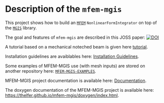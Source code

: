 # Description of the `mfem-mgis`

This project shows how to build an [`MFEM`](https://mfem.org/)
`NonlinearFormIntegrator` on top of the
[`MGIS`](https://github.com/thelfer/MFrontGenericInterfaceSupport)
library.

The goal and features of `mfem-mgis` are described in this JOSS paper:
[![DOI](https://joss.theoj.org/papers/10.21105/joss.07719/status.svg)](https://doi.org/10.21105/joss.07719)

A tutorial based on a mechanical noteched beam is given here
[tutorial](https://thelfer.github.io/mfem-mgis/tutorial.html).

Installation guidelines are avaiblables here: [Installation Guidelines](https://thelfer.github.io/mfem-mgis/installation_guide/installation_guide.html).

Some examples of MFEM-MGIS use (with mesh inputs) are stored on another repository here:
[`MFEM-MGIS-EXAMPLES`](https://github.com/latug0/mfem-mgis-examples).

MFEM-MGIS project documentation is available here: [Documentation](https://thelfer.github.io/mfem-mgis/).

The doxygen documentation of the MFEM-MGIS project is available here:
<https://thelfer.github.io/mfem-mgis/doxygen/index.html>.

